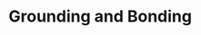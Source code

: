<!-- TITLE: Grounding and bonding -->
<!-- SUBTITLE: A quick summary of Grounding and bonding -->

# Grounding and Bonding
